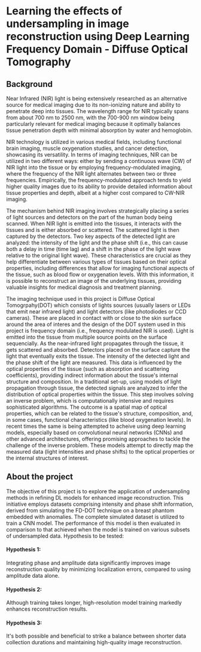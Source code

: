 # Learning the effects of undersampling in image reconstruction using Deep Learning Frequency Domain - Diffuse Optical Tomography
## Background
Near Infrared (NIR) light is being extensively researched as an alternative source for medical imaging due to its non-ionizing nature and ability to penetrate deep into tissues. The wavelength range for NIR typically spans from about 700 nm to 2500 nm, with the 700-900 nm window being particularly relevant for medical imaging because it optimally balances tissue penetration depth with minimal absorption by water and hemoglobin.

NIR technology is utilized in various medical fields, including functional brain imaging, muscle oxygenation studies, and cancer detection, showcasing its versatility. In terms of imaging techniques, NIR can be utilized in two different ways: either by sending a continuous wave (CW) of NIR light into the tissue or by employing frequency-modulated imaging, where the frequency of the NIR light alternates between two or three frequencies. Empirically, the frequency-modulated approach tends to yield higher quality images due to its ability to provide detailed information about tissue properties and depth, albeit at a higher cost compared to CW-NIR imaging.

The mechanism behind NIR imaging involves strategically placing a series of light sources and detectors on the part of the human body being scanned. When NIR light is emitted into the tissues, it interacts with the tissues and is either absorbed or scattered. The scattered light is then captured by the detectors. Two key aspects of the detected light are analyzed: the intensity of the light and the phase shift (i.e., this can cause both a delay in time (time lag) and a shift in the phase of the light wave relative to the original light wave). These characteristics are crucial as they help differentiate between various types of tissues based on their optical properties, including differences that allow for imaging functional aspects of the tissue, such as blood flow or oxygenation levels. With this information, it is possible to reconstruct an image of the underlying tissues, providing valuable insights for medical diagnosis and treatment planning.

The imaging technique used in this project is Diffuse Optical Tomogrpahy(DOT) which consists of lights sources (usually lasers or LEDs that emit near infrared light) and light detectors (like photodiodes or CCD cameras). These are placed in contact with or close to the skin surface around the area of interes and the design of the DOT system used in this project is frequency domain (i.e., frequency modulated NIR is used).  Light is emitted into the tissue from multiple source points on the surface sequencially. As the near-infrared light propagates through the tissue, it gets scattered and absorbed. Detectors placed on the surface capture the light that eventually exits the tissue. The intensity of the detected light and the phase shift of the light are measured. This data is influenced by the optical properties of the tissue (such as absorption and scattering coefficients), providing indirect information about the tissue's internal structure and composition. In a traditional set-up, using models of light propagation through tissue, the detected signals are analyzed to infer the distribution of optical properties within the tissue. This step involves solving an inverse problem, which is computationally intensive and requires sophisticated algorithms. The outcome is a spatial map of optical properties, which can be related to the tissue's structure, composition, and, in some cases, functional characteristics (like blood oxygenation levels). In recent times the same is being attempted to acheive using deep learning models, especially based on convolutional neural networks (CNNs) and other advanced architectures, offering promising approaches to tackle the challenge of the inverse problem. These models attempt to directly map the measured data (light intensities and phase shifts) to the optical properties or the internal structures of interest. 

## About the project
The objective of this project is to explore the application of undersampling methods in refining DL models for enhanced image reconstruction. This initiative employs datasets comprising intensity and phase shift information, derived from simulating the FD-DOT technique on a breast phantom embedded with anomalies. The complete simulated dataset is utilized to train a CNN model. The performance of this model is then evaluated in comparison to that achieved when the model is trained on various subsets of undersampled data. Hypothesis to be tested:
#### Hypothesis 1: 
Integrating phase and amplitude data significantly improves image reconstruction quality by minimizing localization errors, compared to using amplitude data alone.
#### Hypothesis 2:
Although training takes longer, high-resolution model training markedly enhances reconstruction results.
#### Hypothesis 3: 
It's both possible and beneficial to strike a balance between shorter data collection durations and maintaining high-quality image reconstruction.


